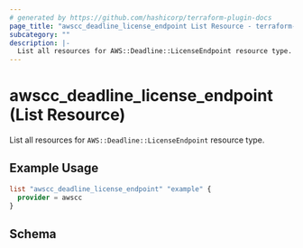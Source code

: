 ```yaml
---
# generated by https://github.com/hashicorp/terraform-plugin-docs
page_title: "awscc_deadline_license_endpoint List Resource - terraform-provider-awscc"
subcategory: ""
description: |-
  List all resources for AWS::Deadline::LicenseEndpoint resource type.
---
```


# awscc_deadline_license_endpoint (List Resource)

List all resources for `AWS::Deadline::LicenseEndpoint` resource type.

## Example Usage

```terraform
list "awscc_deadline_license_endpoint" "example" {
  provider = awscc
}
```

<!-- schema generated by tfplugindocs -->
## Schema
